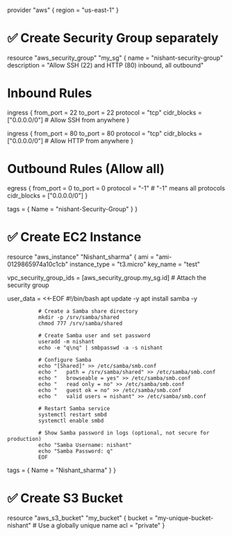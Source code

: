 provider "aws" {
  region = "us-east-1"
}

# ✅ Create Security Group separately
resource "aws_security_group" "my_sg" {
  name        = "nishant-security-group"
  description = "Allow SSH (22) and HTTP (80) inbound, all outbound"

  # Inbound Rules
  ingress {
    from_port   = 22
    to_port     = 22
    protocol    = "tcp"
    cidr_blocks = ["0.0.0.0/0"]  # Allow SSH from anywhere
  }

  ingress {
    from_port   = 80
    to_port     = 80
    protocol    = "tcp"
    cidr_blocks = ["0.0.0.0/0"]  # Allow HTTP from anywhere
  }

  # Outbound Rules (Allow all)
  egress {
    from_port   = 0
    to_port     = 0
    protocol    = "-1"  # "-1" means all protocols
    cidr_blocks = ["0.0.0.0/0"]
  }

  tags = {
    Name = "nishant-Security-Group"
  }
}

# ✅ Create EC2 Instance
resource "aws_instance" "Nishant_sharma" {
  ami           = "ami-0129865974a10c1cb" 
  instance_type = "t3.micro"
  key_name      = "test" 

  vpc_security_group_ids = [aws_security_group.my_sg.id] # Attach the security group

  user_data = <<-EOF
              #!/bin/bash
              apt update -y
              apt install samba -y

              # Create a Samba share directory
              mkdir -p /srv/samba/shared
              chmod 777 /srv/samba/shared

              # Create Samba user and set password
              useradd -m nishant
              echo -e "q\nq" | smbpasswd -a -s nishant

              # Configure Samba
              echo "[Shared]" >> /etc/samba/smb.conf
              echo "   path = /srv/samba/shared" >> /etc/samba/smb.conf
              echo "   browseable = yes" >> /etc/samba/smb.conf
              echo "   read only = no" >> /etc/samba/smb.conf
              echo "   guest ok = no" >> /etc/samba/smb.conf
              echo "   valid users = nishant" >> /etc/samba/smb.conf

              # Restart Samba service
              systemctl restart smbd
              systemctl enable smbd

              # Show Samba password in logs (optional, not secure for production)
              echo "Samba Username: nishant"
              echo "Samba Password: q"
              EOF

  tags = {
    Name = "Nishant_sharma"
  }
}

# ✅ Create S3 Bucket
resource "aws_s3_bucket" "my_bucket" {
  bucket = "my-unique-bucket-nishant" # Use a globally unique name
  acl    = "private"
}
